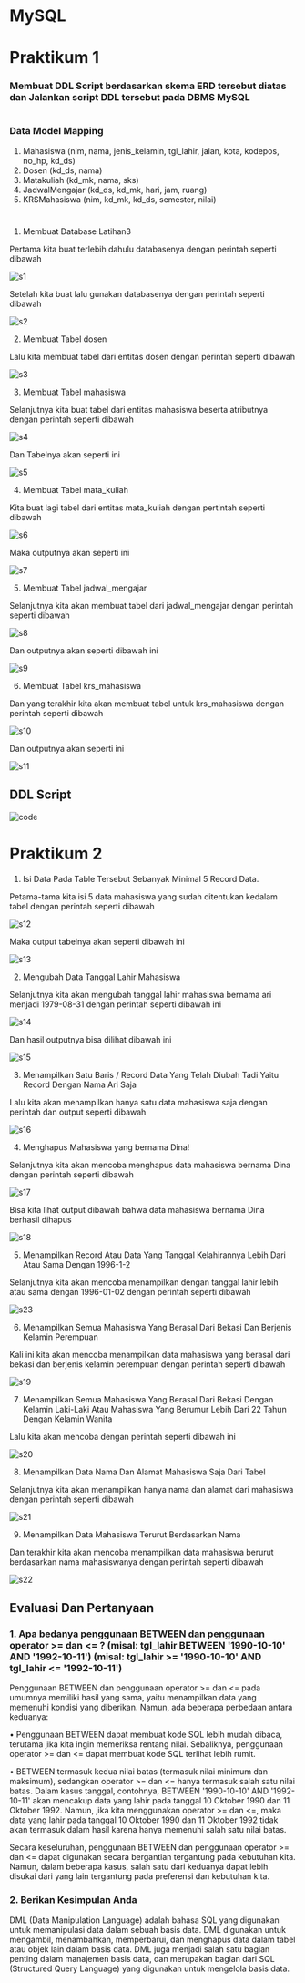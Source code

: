 # MySQL
# Praktikum 1

### Membuat DDL Script berdasarkan skema ERD tersebut diatas dan Jalankan script DDL tersebut pada DBMS MySQL

#
### Data Model Mapping
1. Mahasiswa (nim, nama, jenis_kelamin, tgl_lahir, jalan, kota, kodepos, no_hp, kd_ds)
2. Dosen (kd_ds, nama)
3. Matakuliah (kd_mk, nama, sks)
4. JadwalMengajar (kd_ds, kd_mk, hari, jam, ruang)
5. KRSMahasiswa (nim, kd_mk, kd_ds, semester, nilai)
# 

1. Membuat Database Latihan3

Pertama kita buat terlebih dahulu databasenya dengan perintah seperti dibawah

![s1](https://user-images.githubusercontent.com/130354090/232716201-000083d9-8b95-4589-93a7-2712b8725485.png)

Setelah kita buat lalu gunakan databasenya dengan perintah seperti dibawah

![s2](https://user-images.githubusercontent.com/130354090/232716653-587eddce-7894-4b58-861a-3d1853047a41.png)

2. Membuat Tabel dosen

Lalu kita membuat tabel dari entitas dosen dengan perintah seperti dibawah

![s3](https://user-images.githubusercontent.com/130354090/232718670-d569ee18-e927-41d6-8367-6a5340be94e2.png)

3. Membuat Tabel mahasiswa

Selanjutnya kita buat tabel dari entitas mahasiswa beserta atributnya dengan perintah seperti dibawah

![s4](https://user-images.githubusercontent.com/130354090/232719297-1d398c0c-82a0-4994-8804-7ce04223f878.png)

Dan Tabelnya akan seperti ini

![s5](https://user-images.githubusercontent.com/130354090/232719624-05a5a741-9fd1-427e-ba50-13997bda55df.png)

4. Membuat Tabel mata_kuliah

Kita buat lagi tabel dari entitas mata_kuliah dengan pertintah seperti dibawah

![s6](https://user-images.githubusercontent.com/130354090/232720311-70af07f6-fb54-491c-9ecd-4b9b82e79b28.png)

Maka outputnya akan seperti ini

![s7](https://user-images.githubusercontent.com/130354090/232720362-051444d4-70b9-4301-add9-3dbd9b264d31.png)

5. Membuat Tabel jadwal_mengajar

Selanjutnya kita akan membuat tabel dari jadwal_mengajar dengan perintah seperti dibawah

![s8](https://user-images.githubusercontent.com/130354090/232720693-e336a3cd-b6c1-4ea0-a9e5-5ecd635c6cc8.png)

Dan outputnya akan seperti dibawah ini

![s9](https://user-images.githubusercontent.com/130354090/232720792-79a4f214-60ef-4a35-abe9-9e25016c578e.png)

6. Membuat Tabel krs_mahasiswa

Dan yang terakhir kita akan membuat tabel untuk krs_mahasiswa dengan perintah seperti dibawah

![s10](https://user-images.githubusercontent.com/130354090/232721129-62a601e4-f0ec-4b76-8813-fea1d7ad0bb4.png)

Dan outputnya akan seperti ini

![s11](https://user-images.githubusercontent.com/130354090/232721230-a938be76-0916-486c-9df8-8a1e54e41b76.png)

## DDL Script

![code](https://user-images.githubusercontent.com/130354090/232725660-5b72f954-b486-4a2c-aa05-8f8a1849d87b.png)

# Praktikum 2

1. Isi Data Pada Table Tersebut Sebanyak Minimal 5 Record Data.

Petama-tama kita isi 5 data mahasiswa yang sudah ditentukan kedalam tabel dengan perintah seperti dibawah

![s12](https://user-images.githubusercontent.com/130354090/232726659-14d606a0-db2e-421e-96b6-21340c73c6fb.png)

Maka output tabelnya akan seperti dibawah ini

![s13](https://user-images.githubusercontent.com/130354090/232726812-04997012-bb90-45c5-875d-c41d66991217.png)

2. Mengubah Data Tanggal Lahir Mahasiswa

Selanjutnya kita akan mengubah tanggal lahir mahasiswa bernama ari menjadi 1979-08-31 dengan perintah seperti dibawah ini

![s14](https://user-images.githubusercontent.com/130354090/232727421-4ea64560-a273-4b5e-a529-e13b16ec0bbf.png)

Dan hasil outputnya bisa dilihat dibawah ini

![s15](https://user-images.githubusercontent.com/130354090/232727473-63b21095-33bb-4f5a-94bd-3db38942fa7b.png)

3. Menampilkan Satu Baris / Record Data Yang Telah Diubah Tadi Yaitu Record Dengan Nama Ari Saja

Lalu kita akan menampilkan hanya satu data mahasiswa saja dengan perintah dan output seperti dibawah

![s16](https://user-images.githubusercontent.com/130354090/232728235-64fc86c7-0593-4794-9998-6975d90668ef.png)

4. Menghapus Mahasiswa yang bernama Dina! 

Selanjutnya kita akan mencoba menghapus data mahasiswa bernama Dina dengan perintah seperti dibawah

![s17](https://user-images.githubusercontent.com/130354090/232728692-d40dbec4-0961-44c7-8276-93b33b3fb50d.png)

Bisa kita lihat output dibawah bahwa data mahasiswa bernama Dina berhasil dihapus

![s18](https://user-images.githubusercontent.com/130354090/232728724-9ac06836-6973-4cec-8bfa-eebf57cf6188.png)

5. Menampilkan Record Atau Data Yang Tanggal Kelahirannya Lebih Dari Atau Sama Dengan 1996-1-2

Selanjutnya kita akan mencoba menampilkan dengan tanggal lahir lebih atau sama dengan 1996-01-02 dengan perintah seperti dibawah

![s23](https://user-images.githubusercontent.com/130354090/232731191-51720650-3420-498c-8cdb-f9ac175bfd4c.png)

6. Menampilkan Semua Mahasiswa Yang Berasal Dari Bekasi Dan Berjenis Kelamin Perempuan 

Kali ini kita akan mencoba menampilkan data mahasiswa yang berasal dari bekasi dan berjenis kelamin perempuan dengan perintah
seperti dibawah

![s19](https://user-images.githubusercontent.com/130354090/232732100-c6fd82c5-e022-4130-8fc3-eec0dacbc638.png)

7. Menampilkan Semua Mahasiswa Yang Berasal Dari Bekasi Dengan Kelamin Laki-Laki Atau Mahasiswa Yang Berumur Lebih Dari 22 Tahun Dengan Kelamin Wanita

Lalu kita akan mencoba dengan perintah seperti dibawah ini

![s20](https://user-images.githubusercontent.com/130354090/232732945-8bbf0459-bf23-4a6b-855a-dcabcafeb768.png)

8. Menampilkan Data Nama Dan Alamat Mahasiswa Saja Dari Tabel

Selanjutnya kita akan menampilkan hanya nama dan alamat dari mahasiswa dengan perintah seperti dibawah 

![s21](https://user-images.githubusercontent.com/130354090/232733493-70bb2078-6a1c-4181-92ce-dada7ad7997a.png)

9. Menampilkan Data Mahasiswa Terurut Berdasarkan Nama

Dan terakhir kita akan mencoba menampilkan data mahasiswa berurut berdasarkan nama mahasiswanya dengan perintah seperti dibawah

![s22](https://user-images.githubusercontent.com/130354090/232734141-9ff54618-a65c-4a59-9ec7-49aad90186fa.png)

## Evaluasi Dan Pertanyaan

### 1.	Apa bedanya penggunaan BETWEEN dan penggunaan operator >= dan <= ? (misal: tgl_lahir BETWEEN '1990-10-10' AND '1992-10-11') (misal: tgl_lahir >= '1990-10-10' AND tgl_lahir <= '1992-10-11')

Penggunaan BETWEEN dan penggunaan operator >= dan <= pada umumnya memiliki hasil yang sama, yaitu menampilkan data yang memenuhi kondisi yang diberikan. Namun, ada beberapa perbedaan antara keduanya:

•	Penggunaan BETWEEN dapat membuat kode SQL lebih mudah dibaca, terutama jika kita ingin memeriksa rentang nilai. Sebaliknya, penggunaan operator >= dan <= dapat membuat kode SQL terlihat lebih rumit.

•	BETWEEN termasuk kedua nilai batas (termasuk nilai minimum dan maksimum), sedangkan operator >= dan <= hanya termasuk salah satu nilai batas. Dalam kasus tanggal, contohnya, BETWEEN '1990-10-10' AND '1992-10-11' akan mencakup data yang lahir pada tanggal 10 Oktober 1990 dan 11 Oktober 1992. Namun, jika kita menggunakan operator >= dan <=, maka data yang lahir pada tanggal 10 Oktober 1990 dan 11 Oktober 1992 tidak akan termasuk dalam hasil karena hanya memenuhi salah satu nilai batas.

Secara keseluruhan, penggunaan BETWEEN dan penggunaan operator >= dan <= dapat digunakan secara bergantian tergantung pada kebutuhan kita. Namun, dalam beberapa kasus, salah satu dari keduanya dapat lebih disukai dari yang lain tergantung pada preferensi dan kebutuhan kita.

### 2.	Berikan Kesimpulan Anda

DML (Data Manipulation Language) adalah bahasa SQL yang digunakan untuk memanipulasi data dalam sebuah basis data. DML digunakan untuk mengambil, menambahkan, memperbarui, dan menghapus data dalam tabel atau objek lain dalam basis data. DML juga menjadi salah satu bagian penting dalam manajemen basis data, dan merupakan bagian dari SQL (Structured Query Language) yang digunakan untuk mengelola basis data.

















